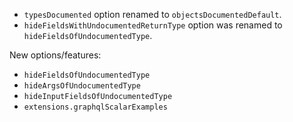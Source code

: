 - `typesDocumented` option renamed to `objectsDocumentedDefault`.
- `hideFieldsWithUndocumentedReturnType` option was renamed to `hideFieldsOfUndocumentedType`.

New options/features:

- `hideFieldsOfUndocumentedType`
- `hideArgsOfUndocumentedType`
- `hideInputFieldsOfUndocumentedType`
- `extensions.graphqlScalarExamples`

